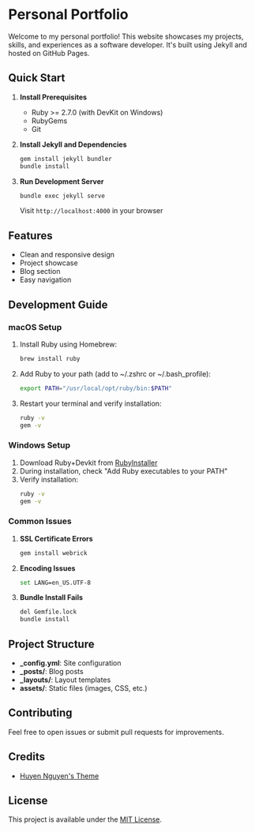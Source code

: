 # Personal Portfolio

Welcome to my personal portfolio! This website showcases my projects, skills, and experiences as a software developer. It's built using Jekyll and hosted on GitHub Pages.

## Quick Start

1. **Install Prerequisites**

   - Ruby >= 2.7.0 (with DevKit on Windows)
   - RubyGems
   - Git

2. **Install Jekyll and Dependencies**

   ```bash
   gem install jekyll bundler
   bundle install
   ```

3. **Run Development Server**
   ```bash
   bundle exec jekyll serve
   ```
   Visit `http://localhost:4000` in your browser

## Features

- Clean and responsive design
- Project showcase
- Blog section
- Easy navigation

## Development Guide

### macOS Setup

1. Install Ruby using Homebrew:

   ```bash
   brew install ruby
   ```

2. Add Ruby to your path (add to ~/.zshrc or ~/.bash_profile):

   ```bash
   export PATH="/usr/local/opt/ruby/bin:$PATH"
   ```

3. Restart your terminal and verify installation:
   ```bash
   ruby -v
   gem -v
   ```

### Windows Setup

1. Download Ruby+Devkit from [RubyInstaller](https://rubyinstaller.org/downloads/)
2. During installation, check "Add Ruby executables to your PATH"
3. Verify installation:
   ```bash
   ruby -v
   gem -v
   ```

### Common Issues

1. **SSL Certificate Errors**

   ```bash
   gem install webrick
   ```

2. **Encoding Issues**

   ```bash
   set LANG=en_US.UTF-8
   ```

3. **Bundle Install Fails**
   ```bash
   del Gemfile.lock
   bundle install
   ```

## Project Structure

- **\_config.yml**: Site configuration
- **\_posts/**: Blog posts
- **\_layouts/**: Layout templates
- **assets/**: Static files (images, CSS, etc.)

## Contributing

Feel free to open issues or submit pull requests for improvements.

## Credits

- [Huyen Nguyen's Theme](https://github.com/huyen-nguyen/huyen-nguyen.github.io)

## License

This project is available under the [MIT License](LICENSE).
